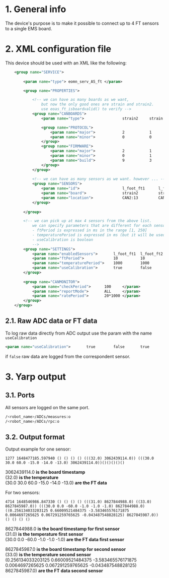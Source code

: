 # 1. General info
The device's purpose is to make it possible to connect up to 4 FT sensors to a single EMS board.

# 2. XML configuration file

This device should be used with an XML like the following:

```xml
    <group name="SERVICE">
        
        <param name="type"> eomn_serv_AS_ft </param>

        <group name="PROPERTIES">

            <!-- we can have as many boards as we want, 
                but now the only good ones are strain and strain2. 
                use eoas_ft_isboardvalid() to verify -->
            <group name="CANBOARDS">
                <param name="type">                 strain2     strain      </param>

                <group name="PROTOCOL">
                    <param name="major">            2           1           </param>    
                    <param name="minor">            0           0           </param>     
                </group>                    
                <group name="FIRMWARE">
                    <param name="major">            2           1           </param>    
                    <param name="minor">            0           1           </param> 
                    <param name="build">            9           3           </param>
                </group>
            </group>
            
            <!-- we can have as many sensors as we want. however ... -->
            <group name="SENSORS">
                <param name="id">                   l_foot_ft1      l_foot_ft2      l_foot_ft3  </param>
                <param name="board">                strain2         strain2         strain      </param>
                <param name="location">             CAN2:13         CAN1:12         CAN2:11     </param>
            </group>                
        
        </group>

        <!-- we can pick up at max 4 sensors from the above list. 
            we can specify parameters that are different for each sensor 
            - ftPeriod is expressed in ms in the range [1, 250]
            - temperaturePeriod is expressed in ms (but it will be used in seconds).
            - useCalibration is boolean
            -->
        <group name="SETTINGS">        
            <param name="enabledSensors">       l_foot_ft1  l_foot_ft2  l_foot_ft3      </param>
            <param name="ftPeriod">             10          10          10              </param>
            <param name="temperaturePeriod">    1000        1000        0               </param>
            <param name="useCalibration">       true        false       true            </param>           
        </group>       
    
        <group name="CANMONITOR">        
            <param name="checkPeriod">      100     </param>
            <param name="reportMode">       ALL     </param>
            <param name="ratePeriod">       20*1000 </param>
        </group>    
    </group>

```

## 2.1. Raw ADC data or FT data
To log raw data directly from ADC output use the param with the name `useCalibration`

```xml
<param name="useCalibration">       true        false       true            </param>           
```

if `false` raw data are logged from the correspondent sensor.


# 3. Yarp output

## 3.1. Ports

All sensors are logged on the same port.  

```bash
/<robot_name>/ADCs/measures:o 
/<robot_name>/ADCs/rpc:o

```

## 3.2. Output format

Output example for one sensor:  
```
1277 1648477185.597940 () () () () (((32.0) 3062439114.0)) (((30.0 30.0 60.0 -15.0 -14.0 -13.0) 3062439114.0))()()()()()  
```

3062439114.0 **is the board timestamp**  
(32.0) **is the temperature**    
(30.0 30.0 60.0 -15.0 -14.0 -13.0) **are the FT data**  

For two sensors:
```
4714 1648546986.847330 () () () () (((31.0) 8627844988.0) ((33.0) 8627845987.0)) (((30.0 0.0 -60.0 -1.0 -1.0 -1.0) 8627844988.0) ((0.256134033203125 0.66009521484375 -3.583465576171875 0.0064697265625 0.067291259765625 -0.043487548828125) 8627845987.0)) () () () ()
```
8627844988.0 **is the board timestamp for first sensor**  
(31.0) **is the temperature first sensor**    
(30.0 0.0 -60.0 -1.0 -1.0 -1.0) **are the FT data first sensor**  

8627845987.0 **is the board timestamp for second sensor**  
(33.0) **is the temperature second sensor**    
(0.256134033203125 0.66009521484375 -3.583465576171875 0.0064697265625 0.067291259765625 -0.043487548828125) 8627845987.0) **are the FT data second sensor**  